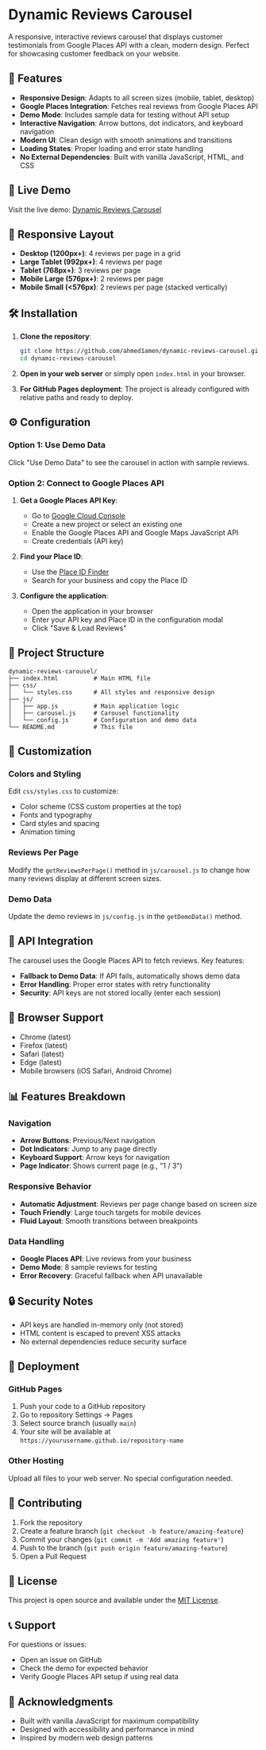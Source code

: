 # Dynamic Reviews Carousel

A responsive, interactive reviews carousel that displays customer testimonials from Google Places API with a clean, modern design. Perfect for showcasing customer feedback on your website.

## 🌟 Features

- **Responsive Design**: Adapts to all screen sizes (mobile, tablet, desktop)
- **Google Places Integration**: Fetches real reviews from Google Places API
- **Demo Mode**: Includes sample data for testing without API setup
- **Interactive Navigation**: Arrow buttons, dot indicators, and keyboard navigation
- **Modern UI**: Clean design with smooth animations and transitions
- **Loading States**: Proper loading and error state handling
- **No External Dependencies**: Built with vanilla JavaScript, HTML, and CSS

## 🚀 Live Demo

Visit the live demo: [Dynamic Reviews Carousel](https://ahmed1amen.github.io/dynamic-reviews-carousel/)

## 📱 Responsive Layout

- **Desktop (1200px+)**: 4 reviews per page in a grid
- **Large Tablet (992px+)**: 4 reviews per page
- **Tablet (768px+)**: 3 reviews per page
- **Mobile Large (576px+)**: 2 reviews per page
- **Mobile Small (<576px)**: 2 reviews per page (stacked vertically)

## 🛠️ Installation

1. **Clone the repository**:
   ```bash
   git clone https://github.com/ahmed1amen/dynamic-reviews-carousel.git
   cd dynamic-reviews-carousel
   ```

2. **Open in your web server** or simply open `index.html` in your browser.

3. **For GitHub Pages deployment**: The project is already configured with relative paths and ready to deploy.

## ⚙️ Configuration

### Option 1: Use Demo Data
Click "Use Demo Data" to see the carousel in action with sample reviews.

### Option 2: Connect to Google Places API

1. **Get a Google Places API Key**:
   - Go to [Google Cloud Console](https://console.cloud.google.com/)
   - Create a new project or select an existing one
   - Enable the Google Places API and Google Maps JavaScript API
   - Create credentials (API key)

2. **Find your Place ID**:
   - Use the [Place ID Finder](https://developers.google.com/maps/documentation/places/web-service/place-id)
   - Search for your business and copy the Place ID

3. **Configure the application**:
   - Open the application in your browser
   - Enter your API key and Place ID in the configuration modal
   - Click "Save & Load Reviews"

## 📁 Project Structure

```
dynamic-reviews-carousel/
├── index.html          # Main HTML file
├── css/
│   └── styles.css      # All styles and responsive design
├── js/
│   ├── app.js          # Main application logic
│   ├── carousel.js     # Carousel functionality
│   └── config.js       # Configuration and demo data
└── README.md           # This file
```

## 🎨 Customization

### Colors and Styling
Edit `css/styles.css` to customize:
- Color scheme (CSS custom properties at the top)
- Fonts and typography
- Card styles and spacing
- Animation timing

### Reviews Per Page
Modify the `getReviewsPerPage()` method in `js/carousel.js` to change how many reviews display at different screen sizes.

### Demo Data
Update the demo reviews in `js/config.js` in the `getDemoData()` method.

## 🔧 API Integration

The carousel uses the Google Places API to fetch reviews. Key features:

- **Fallback to Demo Data**: If API fails, automatically shows demo data
- **Error Handling**: Proper error states with retry functionality
- **Security**: API keys are not stored locally (enter each session)

## 🎯 Browser Support

- Chrome (latest)
- Firefox (latest)
- Safari (latest)
- Edge (latest)
- Mobile browsers (iOS Safari, Android Chrome)

## 📊 Features Breakdown

### Navigation
- **Arrow Buttons**: Previous/Next navigation
- **Dot Indicators**: Jump to any page directly
- **Keyboard Support**: Arrow keys for navigation
- **Page Indicator**: Shows current page (e.g., "1 / 3")

### Responsive Behavior
- **Automatic Adjustment**: Reviews per page change based on screen size
- **Touch Friendly**: Large touch targets for mobile devices
- **Fluid Layout**: Smooth transitions between breakpoints

### Data Handling
- **Google Places API**: Live reviews from your business
- **Demo Mode**: 8 sample reviews for testing
- **Error Recovery**: Graceful fallback when API unavailable

## 🔒 Security Notes

- API keys are handled in-memory only (not stored)
- HTML content is escaped to prevent XSS attacks
- No external dependencies reduce security surface

## 🚀 Deployment

### GitHub Pages
1. Push your code to a GitHub repository
2. Go to repository Settings → Pages
3. Select source branch (usually `main`)
4. Your site will be available at `https://yourusername.github.io/repository-name`

### Other Hosting
Upload all files to your web server. No special configuration needed.

## 🤝 Contributing

1. Fork the repository
2. Create a feature branch (`git checkout -b feature/amazing-feature`)
3. Commit your changes (`git commit -m 'Add amazing feature'`)
4. Push to the branch (`git push origin feature/amazing-feature`)
5. Open a Pull Request

## 📄 License

This project is open source and available under the [MIT License](LICENSE).

## 📞 Support

For questions or issues:
- Open an issue on GitHub
- Check the demo for expected behavior
- Verify Google Places API setup if using real data

## 🙏 Acknowledgments

- Built with vanilla JavaScript for maximum compatibility
- Designed with accessibility and performance in mind
- Inspired by modern web design patterns
